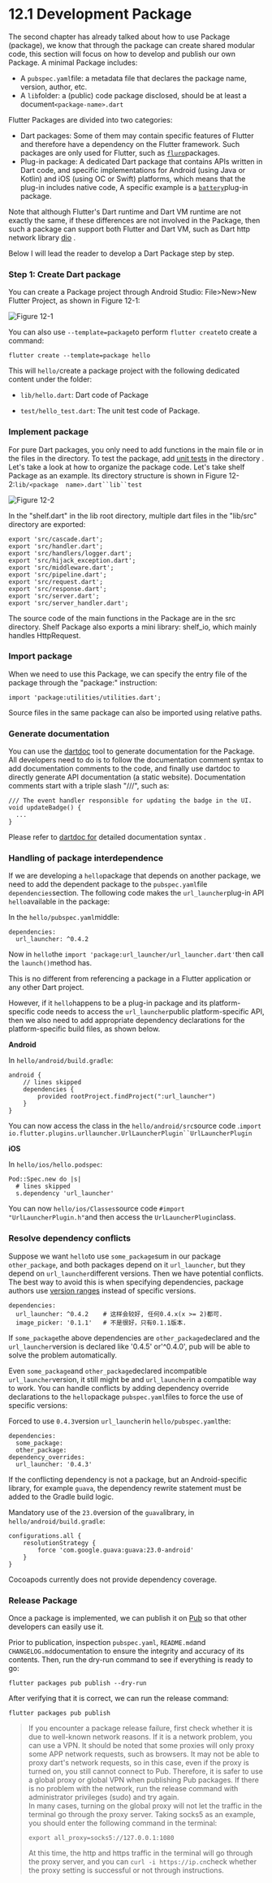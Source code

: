 # 12.1 Development Package

The second chapter has already talked about how to use Package (package), we know that through the package can create shared modular code, this section will focus on how to develop and publish our own Package. A minimal Package includes:

-   A `pubspec.yaml`file: a metadata file that declares the package name, version, author, etc.
-   A `lib`folder: a (public) code package disclosed, should be at least a document`<package-name>.dart`

Flutter Packages are divided into two categories:

-   Dart packages: Some of them may contain specific features of Flutter and therefore have a dependency on the Flutter framework. Such packages are only used for Flutter, such as [`fluro`](https://pub.dartlang.org/packages/fluro)packages.
-   Plug-in package: A dedicated Dart package that contains APIs written in Dart code, and specific implementations for Android (using Java or Kotlin) and iOS (using OC or Swift) platforms, which means that the plug-in includes native code, A specific example is a [`battery`](https://pub.dartlang.org/packages/battery)plug-in package.

Note that although Flutter's Dart runtime and Dart VM runtime are not exactly the same, if these differences are not involved in the Package, then such a package can support both Flutter and Dart VM, such as Dart http network library [dio](https://github.com/flutterchina/dio) .

Below I will lead the reader to develop a Dart Package step by step.

### Step 1: Create Dart package

You can create a Package project through Android Studio: File>New>New Flutter Project, as shown in Figure 12-1:

![Figure 12-1](https://pcdn.flutterchina.club/imgs/12-1.png)

You can also use `--template=package`to perform `flutter create`to create a command:

```
flutter create --template=package hello

```

This will `hello/`create a package project with the following dedicated content under the folder:

-   `lib/hello.dart`: Dart code of Package
    
-   `test/hello_test.dart`: The unit test code of Package.
    

### Implement package

For pure Dart packages, you only need to add functions in the main file or in the files in the directory. To test the package, add [unit tests](https://flutter.io/testing/#unit-testing) in the directory . Let's take a look at how to organize the package code. Let's take shelf Package as an example. Its directory structure is shown in Figure 12-2:`lib/<package  name>.dart``lib``test`[](https://flutter.io/testing/#unit-testing)

![Figure 12-2](https://pcdn.flutterchina.club/imgs/12-2.png)

In the "shelf.dart" in the lib root directory, multiple dart files in the "lib/src" directory are exported:

```
export 'src/cascade.dart';
export 'src/handler.dart';
export 'src/handlers/logger.dart';
export 'src/hijack_exception.dart';
export 'src/middleware.dart';
export 'src/pipeline.dart';
export 'src/request.dart';
export 'src/response.dart';
export 'src/server.dart';
export 'src/server_handler.dart';

```

The source code of the main functions in the Package are in the src directory. Shelf Package also exports a mini library: shelf_io, which mainly handles HttpRequest.

### **Import package**

When we need to use this Package, we can specify the entry file of the package through the "package:" instruction:

```
import 'package:utilities/utilities.dart';

```

Source files in the same package can also be imported using relative paths.

### Generate documentation

You can use the [dartdoc](https://github.com/dart-lang/dartdoc#dartdoc) tool to generate documentation for the Package. All developers need to do is to follow the documentation comment syntax to add documentation comments to the code, and finally use dartdoc to directly generate API documentation (a static website). Documentation comments start with a triple slash "///", such as:

```
/// The event handler responsible for updating the badge in the UI.
void updateBadge() {
  ...
}

```

Please refer to [dartdoc for](https://github.com/dart-lang/dartdoc#dartdoc) detailed documentation syntax .

### Handling of package interdependence

If we are developing a `hello`package that depends on another package, we need to add the dependent package to the `pubspec.yaml`file `dependencies`section. The following code makes the `url_launcher`plug-in API `hello`available in the package:

In the `hello/pubspec.yaml`middle:

```
dependencies:
  url_launcher: ^0.4.2

```

Now in `hello`the `import 'package:url_launcher/url_launcher.dart'`then call the `launch()`method has.

This is no different from referencing a package in a Flutter application or any other Dart project.

However, if it `hello`happens to be a plug-in package and its platform-specific code needs to access the `url_launcher`public platform-specific API, then we also need to add appropriate dependency declarations for the platform-specific build files, as shown below.

**Android**

In `hello/android/build.gradle`:

```
android {
    // lines skipped
    dependencies {
        provided rootProject.findProject(":url_launcher")
    }
}

```

You can now access the class in the `hello/android/src`source code .`import io.flutter.plugins.urllauncher.UrlLauncherPlugin``UrlLauncherPlugin`

**iOS**

In `hello/ios/hello.podspec`:

```
Pod::Spec.new do |s|
  # lines skipped
  s.dependency 'url_launcher'

```

You can now `hello/ios/Classes`source code `#import "UrlLauncherPlugin.h"`and then access the `UrlLauncherPlugin`class.

### Resolve dependency conflicts

Suppose we want `hello`to use `some_package`sum in our package `other_package`, and both packages depend on it `url_launcher`, but they depend on `url_launcher`different versions. Then we have potential conflicts. The best way to avoid this is when specifying dependencies, package authors use [version ranges](https://www.dartlang.org/tools/pub/dependencies#version-constraints) instead of specific versions.

```
dependencies:
  url_launcher: ^0.4.2    # 这样会较好, 任何0.4.x(x >= 2)都可.
  image_picker: '0.1.1'   # 不是很好，只有0.1.1版本.

```

If `some_package`the above dependencies are `other_package`declared and the `url_launcher`version is declared like '0.4.5' or'^0.4.0', pub will be able to solve the problem automatically.

Even `some_package`and `other_package`declared incompatible `url_launcher`version, it still might be and `url_launcher`in a compatible way to work. You can handle conflicts by adding dependency override declarations to the `hello`package `pubspec.yaml`files to force the use of specific versions:

Forced to use `0.4.3`version `url_launcher`in `hello/pubspec.yaml`the:

```
dependencies:
  some_package:
  other_package:
dependency_overrides:
  url_launcher: '0.4.3'

```

If the conflicting dependency is not a package, but an Android-specific library, for example `guava`, the dependency rewrite statement must be added to the Gradle build logic.

Mandatory use of the `23.0`version of the `guava`library, in `hello/android/build.gradle`:

```
configurations.all {
    resolutionStrategy {
        force 'com.google.guava:guava:23.0-android'
    }
}

```

Cocoapods currently does not provide dependency coverage.

### Release Package

Once a package is implemented, we can publish it on [Pub](https://pub.dartlang.org/) so that other developers can easily use it.

Prior to publication, inspection `pubspec.yaml`, `README.md`and `CHANGELOG.md`documentation to ensure the integrity and accuracy of its contents. Then, run the dry-run command to see if everything is ready to go:

```
flutter packages pub publish --dry-run

```

After verifying that it is correct, we can run the release command:

```
flutter packages pub publish

```

> If you encounter a package release failure, first check whether it is due to well-known network reasons. If it is a network problem, you can use a VPN. It should be noted that some proxies will only proxy some APP network requests, such as browsers. It may not be able to proxy dart's network requests, so in this case, even if the proxy is turned on, you still cannot connect to Pub. Therefore, it is safer to use a global proxy or global VPN when publishing Pub packages. If there is no problem with the network, run the release command with administrator privileges (sudo) and try again.  
> In many cases, turning on the global proxy will not let the traffic in the terminal go through the proxy server. Taking socks5 as an example, you should enter the following command in the terminal:
> 
> ```
> export all_proxy=socks5://127.0.0.1:1080
> 
> ```
> 
> At this time, the http and https traffic in the terminal will go through the proxy server, and you can `curl -i https://ip.cn`check whether the proxy setting is successful or not through instructions.